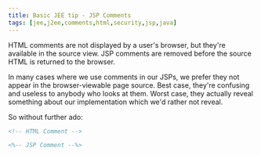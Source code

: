 ```yaml
---
title: Basic JEE tip - JSP Comments
tags: [jee,j2ee,comments,html,security,jsp,java]
---
```

HTML comments are not displayed by a user's browser, but they're available in the source view. JSP comments are removed before the source HTML is returned to the browser.

In many cases where we use comments in our JSPs, we prefer they not appear in the browser-viewable page source. Best case, they're confusing and useless to anybody who looks at them. Worst case, they actually reveal something about our implementation which we'd rather not reveal.

So without further ado:

```html
<!-- HTML Comment -->  
```
```jsp
<%-- JSP Comment --%>  
```
